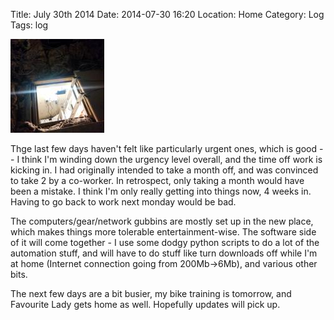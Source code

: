 Title: July 30th 2014
Date: 2014-07-30 16:20
Location: Home
Category: Log
Tags: log

<a href="/images/20140730-attic.jpg">![So Cable](/images/thumbs/thumbnail_square/20140730-attic.jpg)</a>

Thge last few days haven't felt like particularly urgent ones, which is good -- I think I'm winding down the urgency level overall, and the time off work is kicking in. I had originally intended to take a month off, and was convinced to take 2 by a co-worker. In retrospect, only taking a month would have been a mistake. I think I'm only really getting into things now, 4 weeks in. Having to go back to work next monday would be bad.

The computers/gear/network gubbins are mostly set up in the new place, which makes things more tolerable entertainment-wise. The software side of it will come together - I use some dodgy python scripts to do a lot of the automation stuff, and will have to do stuff like turn downloads off while I'm at home (Internet connection going from 200Mb->6Mb), and various other bits.

The next few days are a bit busier, my bike training is tomorrow, and Favourite Lady gets home as well. Hopefully updates will pick up.

